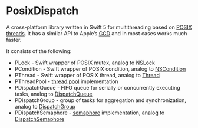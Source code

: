 # PosixDispatch
A cross-platform library written in Swift 5 for multithreading based on [POSIX threads](https://uk.wikipedia.org/wiki/Pthread). It has a similar API to Apple’s [GCD](https://developer.apple.com/documentation/dispatch) and in most cases works much faster.

It consists of the following:

 * PLock - Swift wrapper of POSIX mutex, analog to [NSLock](https://developer.apple.com/documentation/foundation/nslock)
 * PCondition - Swift wrapper of POSIX condition, analog to [NSCondition](https://developer.apple.com/documentation/foundation/nscondition)
 * PThread - Swift wrapper of POSIX thread, analog to [Thread](https://developer.apple.com/documentation/foundation/thread)
 * PThreadPool - [thread pool](https://en.wikipedia.org/wiki/Thread_pool) implementation
 * PDispatchQueue - FIFO queue for serially or concurrently executing tasks, analog to [DispatchQueue](https://developer.apple.com/documentation/dispatch/dispatchqueue)
 * PDispatchGroup - group of tasks for aggregation and synchronization, analog to [DispatchGroup](https://developer.apple.com/documentation/dispatch/dispatchgroup)
 * PDispatchSemaphore - [semaphore](https://en.wikipedia.org/wiki/Semaphore_(programming)) implementation, analog to [DispatchSemaphore](https://developer.apple.com/documentation/dispatch/dispatchsemaphore)
